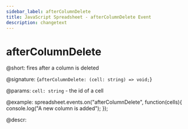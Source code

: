 ```yaml
---
sidebar_label: afterColumnDelete
title: JavaScript Spreadsheet - afterColumnDelete Event
description: changetext
---
```


# afterColumnDelete

@short: fires after a column is deleted

@signature: {`afterColumnDelete: (cell: string) => void;`}

@params:
`cell: string` - the id of a cell

@example:
spreadsheet.events.on("afterColumnDelete", function(cells){
	console.log("A new column is added");
});

@descr:

